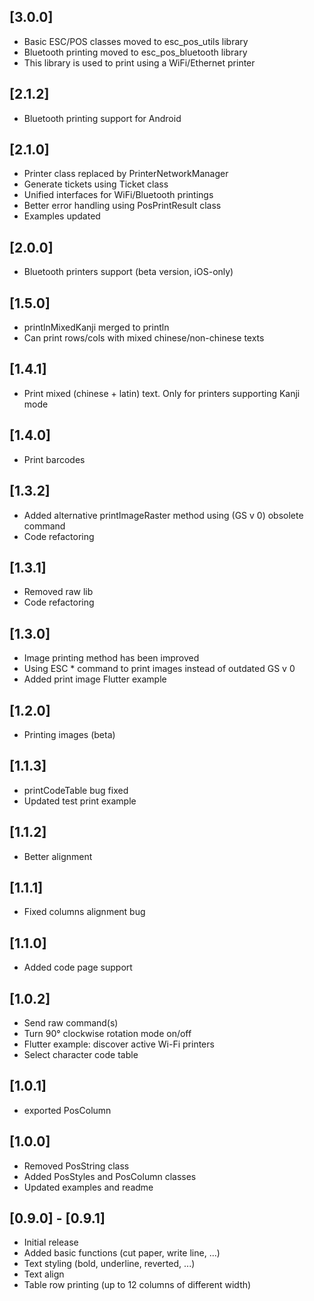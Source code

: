 ## [3.0.0]
* Basic ESC/POS classes moved to esc_pos_utils library
* Bluetooth printing moved to esc_pos_bluetooth library
* This library is used to print using a WiFi/Ethernet printer


## [2.1.2]
* Bluetooth printing support for Android


## [2.1.0]
* Printer class replaced by PrinterNetworkManager
* Generate tickets using Ticket class
* Unified interfaces for WiFi/Bluetooth printings
* Better error handling using PosPrintResult class
* Examples updated


## [2.0.0]
* Bluetooth printers support (beta version, iOS-only)


## [1.5.0]
* printlnMixedKanji merged to println
* Can print rows/cols with mixed chinese/non-chinese texts


## [1.4.1]
* Print mixed (chinese + latin) text. Only for printers supporting Kanji mode


## [1.4.0]
* Print barcodes


## [1.3.2]
* Added alternative printImageRaster method using (GS v 0) obsolete command
* Code refactoring


## [1.3.1]
* Removed raw lib
* Code refactoring


## [1.3.0]
* Image printing method has been improved
* Using ESC * command to print images instead of outdated GS v 0
* Added print image Flutter example


## [1.2.0]
* Printing images (beta)
  

## [1.1.3]
* printCodeTable bug fixed
* Updated test print example 


## [1.1.2]
* Better alignment


## [1.1.1]
* Fixed columns alignment bug


## [1.1.0]
* Added code page support


## [1.0.2]
* Send raw command(s)
* Turn 90° clockwise rotation mode on/off
* Flutter example: discover active Wi-Fi printers
* Select character code table


## [1.0.1]
* exported PosColumn


## [1.0.0]
* Removed PosString class
* Added PosStyles and PosColumn classes
* Updated examples and readme


## [0.9.0] - [0.9.1]
* Initial release
* Added basic functions (cut paper, write line, ...)
* Text styling (bold, underline, reverted, ...)
* Text align
* Table row printing (up to 12 columns of different width)